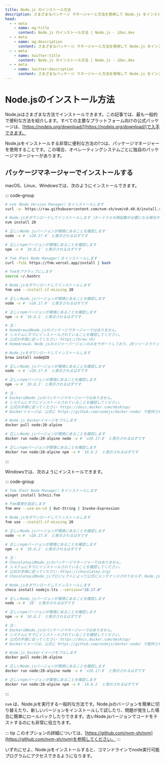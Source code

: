 ```yaml
---
title: Node.js のインストール方法
description: さまざまなパッケージ マネージャーと方法を使用して Node.js をインストールする方法を学びます。nvm、fnm、Homebrew、Docker などが含まれます。
head:
  - - meta
    - name: og:title
      content: Node.js のインストール方法 | Node.js - iDoc.dev
  - - meta
    - name: og:description
      content: さまざまなパッケージ マネージャーと方法を使用して Node.js をインストールする方法を学びます。nvm、fnm、Homebrew、Docker などが含まれます。
  - - meta
    - name: twitter:title
      content: Node.js のインストール方法 | Node.js - iDoc.dev
  - - meta
    - name: twitter:description
      content: さまざまなパッケージ マネージャーと方法を使用して Node.js をインストールする方法を学びます。nvm、fnm、Homebrew、Docker などが含まれます。
---
```



# Node.jsのインストール方法

Node.jsはさまざまな方法でインストールできます。この記事では、最も一般的で便利な方法を紹介します。すべての主要なプラットフォーム向けの公式パッケージは、[https://nodejs.org/download/](https://nodejs.org/download/)で入手できます。

Node.jsをインストールする非常に便利な方法の1つは、パッケージマネージャーを使用することです。この場合、オペレーティングシステムごとに独自のパッケージマネージャーがあります。

## パッケージマネージャーでインストールする

macOS、Linux、Windowsでは、次のようにインストールできます。

::: code-group
```bash [nvm]
# nvm（Node Version Manager）をインストールします
curl -o- https://raw.githubusercontent.com/nvm-sh/nvm/v0.40.0/install.sh | bash

# Node.jsをダウンロードしてインストールします（ターミナルの再起動が必要になる場合があります）
nvm install 20

# 正しいNode.jsバージョンが環境にあることを確認します
node -v # `v20.17.0` と表示されるはずです

# 正しいnpmバージョンが環境にあることを確認します
npm -v # `10.8.2` と表示されるはずです
```
```bash [fnm]
# fnm（Fast Node Manager）をインストールします
curl -fsSL https://fnm.vercel.app/install | bash

# fnmをアクティブにします
source ~/.bashrc

# Node.jsをダウンロードしてインストールします
fnm use --install-if-missing 20

# 正しいNode.jsバージョンが環境にあることを確認します
node -v # `v20.17.0` と表示されるはずです

# 正しいnpmバージョンが環境にあることを確認します
npm -v # `10.8.2` と表示されるはずです
```
```bash [Brew]
# 注：
# HomebrewはNode.jsのパッケージマネージャーではありません。
# システムにすでにインストールされていることを確認してください。
# 公式の手順に従ってください：https://brew.sh/
# Homebrewは、Node.jsのメジャーバージョンのみをサポートしており、20リリースラインの最新のNode.jsバージョンをサポートしていない可能性があります。

# Node.jsをダウンロードしてインストールします
brew install node@20

# 正しいNode.jsバージョンが環境にあることを確認します
node -v # `v20.17.0` と表示されるはずです

# 正しいnpmバージョンが環境にあることを確認します
npm -v # `10.8.2` と表示されるはずです
```
```bash [Docker]
# 注：
# DockerはNode.jsのパッケージマネージャーではありません。
# システムにすでにインストールされていることを確認してください。
# 公式の手順に従ってください：https://docs.docker.com/desktop/
# Dockerイメージは、公式に https://github.com/nodejs/docker-node/ で提供されています。

# Node.js Dockerイメージをプルします
docker pull node:20-alpine

# 正しいNode.jsバージョンが環境にあることを確認します
docker run node:20-alpine node -v # `v20.17.0` と表示されるはずです

# 正しいnpmバージョンが環境にあることを確認します
docker run node:20-alpine npm -v # `10.8.2` と表示されるはずです
```
:::

Windowsでは、次のようにインストールできます。

::: code-group
```bash [fnm]
# fnm（Fast Node Manager）をインストールします
winget install Schniz.fnm

# fnm環境を設定します
fnm env --use-on-cd | Out-String | Invoke-Expression

# Node.jsをダウンロードしてインストールします
fnm use --install-if-missing 20

# 正しいNode.jsバージョンが環境にあることを確認します
node -v # `v20.17.0` と表示されるはずです

# 正しいnpmバージョンが環境にあることを確認します
npm -v # `10.8.2` と表示されるはずです
```
```bash [Chocolatey]
# 注：
# ChocolateyはNode.jsのパッケージマネージャーではありません。
# システムにすでにインストールされていることを確認してください。
# 公式の手順に従ってください：https://chocolatey.org/
# ChocolateyはNode.jsプロジェクトによって公式にメンテナンスされておらず、Node.jsのv20.17.0バージョンをサポートしていない可能性があります。

# Node.jsをダウンロードしてインストールします
choco install nodejs-lts --version="20.17.0"

# 正しいNode.jsバージョンが環境にあることを確認します
node -v # `20` と表示されるはずです

# 正しいnpmバージョンが環境にあることを確認します
npm -v # `10.8.2` と表示されるはずです
```
```bash [Docker]
# 注：
# DockerはNode.jsのパッケージマネージャーではありません。
# システムにすでにインストールされていることを確認してください。
# 公式の手順に従ってください：https://docs.docker.com/desktop/
# Dockerイメージは、公式に https://github.com/nodejs/docker-node/ で提供されています。

# Node.js Dockerイメージをプルします
docker pull node:20-alpine

# 正しいNode.jsバージョンが環境にあることを確認します
docker run node:20-alpine node -v # `v20.17.0` と表示されるはずです

# 正しいnpmバージョンが環境にあることを確認します
docker run node:20-alpine npm -v # `10.8.2` と表示されるはずです
```
:::

`nvm` は、Node.jsを実行する一般的な方法です。Node.jsのバージョンを簡単に切り替えたり、新しいバージョンをインストールして試したり、問題が発生した場合に簡単にロールバックしたりできます。古いNode.jsバージョンでコードをテストするのにも非常に役立ちます。

::: tip
このオプションの詳細については、[https://github.com/nvm-sh/nvm](https://github.com/nvm-sh/nvm)を参照してください。
:::

いずれにせよ、Node.jsをインストールすると、コマンドラインでnode実行可能プログラムにアクセスできるようになります。

